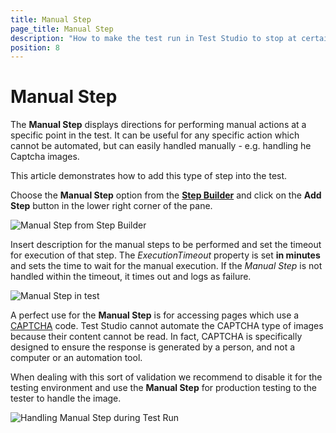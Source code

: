 ```yaml
---
title: Manual Step
page_title: Manual Step
description: "How to make the test run in Test Studio to stop at certain point of the execution and allow me to do something manually against the application under test. Can I insert a manual step in Test Studio test? Can I perform some manual actions during a test run in Test Studio"
position: 8
---
```

# Manual Step

The __Manual Step__ displays directions for performing manual actions at a specific point in the test. It can be useful for any specific action which cannot be automated, but can easily handled manually - e.g. handling he Captcha images.

This article demonstrates how to add this type of step into the test.

Choose the __Manual Step__ option from the <a href="/features/custom-steps/overview" target="_blank">__Step Builder__</a> and click on the __Add Step__ button in the lower right corner of the pane.

![Manual Step from Step Builder](/img/features/custom-steps/manual-step/fig0.png)

Insert description for the manual steps to be performed and set the timeout for execution of that step. The _ExecutionTimeout_ property is set __in minutes__ and sets the time to wait for the manual execution. If the _Manual Step_ is not handled within the timeout, it times out and logs as failure.

![Manual Step in test](/img/features/custom-steps/manual-step/fig1.png)

A perfect use for the __Manual Step__ is for accessing pages which use a <a href="http://en.wikipedia.org/wiki/CAPTCHA" target="_blank">CAPTCHA</a> code. Test Studio cannot automate the CAPTCHA type of images because their content cannot be read. In fact, CAPTCHA is specifically designed to ensure the response is generated by a person, and not a computer or an automation tool.

When dealing with this sort of validation we recommend to disable it for the testing environment and use the __Manual Step__ for production testing to the tester to handle the image.

![Handling Manual Step during Test Run](/img/features/custom-steps/manual-step/fig2.png)
